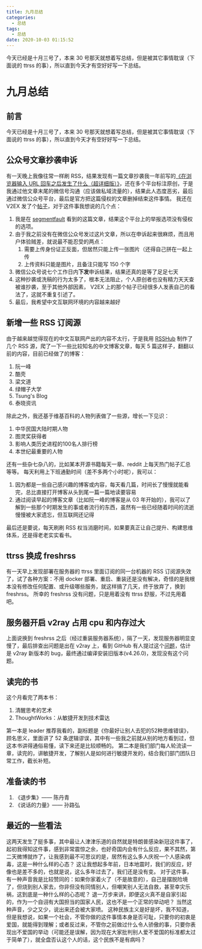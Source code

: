 ```yaml
---
title: 九月总结
categories:
  - 总结
tags:
  - 总结
date: 2020-10-03 01:15:52
---
```


<div class="excerpt">
    今天已经是十月三号了，本来 30 号那天就想着写总结，但是被其它事情耽误（下面说的 ttrss 的事），所以直到今天才有空好好写一下总结。
</div>

<!-- more -->

# 九月总结

## 前言
今天已经是十月三号了，本来 30 号那天就想着写总结，但是被其它事情耽误（下面说的 ttrss 的事），所以直到今天才有空好好写一下总结。

## 公众号文章抄袭申诉
有一天晚上我像往常一样刷 RSS，结果发现有一篇文章抄袭我一年前写的[《在浏览器输入 URL 回车之后发生了什么（超详细版）》](https://4ark.me/post/b6c7c0a2.html)，还在多个平台标注原创，于是我通过他文章末尾的微信号沟通（应该做私域流量的），结果此人态度恶劣，最后通过微信公众号平台，最后是官方把这篇侵权的文章删掉结束这件事情。
我还在 V2EX 发了个[帖子](https://v2ex.com/t/703344)，对于这件事我想说的几个点：

1. 我是在 [segmentfault](https://segmentfault.com/) 看到的这篇文章，结果这个平台上的举报选项没有侵权的选项。
1. 由于我之前没有在微信公众号发过这片文章，所以在申诉起来很麻烦，而且用户体验贼差，就说最不能忍受的两点：
   1. 需要上传身份证正反面，但居然只能上传一张图片（还得自己拼在一起上传
   1. 上传资料只能是图片，且备注只能写 150 个字
3. 微信公众号说七个工作日内**下发**申诉结果，结果还真的是等了足足七天
3. 这种抄袭或洗稿的行为太多了，根本无法阻止，个人原创者也没有精力天天查被谁抄袭，至于其他外部因素， V2EX 上的那个帖子已经很多人发表自己的看法了，这就不重复引述了。
3. 最后，我希望中文互联网环境的内容越来越好

## 新增一些 RSS 订阅源
由于越来越觉得现在的中文互联网产出的内容不太行，于是我用 [RSSHub](https://docs.rsshub.app/) 制作了几个 RSS 源，爬了一下一些比较知名的中文博客文章，每天 5 篇这样子，翻翻以前的内容，目前已经做了的博客：

1. 阮一峰
1. 酷壳
1. 梁文道
1. 绿帽子大学
1. Tsung's Blog
1. 泰晓资讯



除此之外，我还基于维基百科的人物列表做了一些源，增长一下见识：

1. 中华民国大陆时期人物
1. 图灵奖获得者
1. 影响人类历史进程的100名人排行榜
1. 本世纪最重要的人物


还有一些杂七杂八的，比如某本开源书籍每天一章、reddit 上每天热门帖子汇总等等。
每天利用上下班通勤时间（差不多两个小时呢），我可以：

1. 因为都是一些自己感兴趣的博客或内容，每天看几篇，时间长了慢慢就能看完，总比直接打开博客从头到尾一篇一篇地读要容易
1. 通过阅读早起的博客文章（比如阮一峰的博客是从 03 年开始的），我可以了解到一些那个时期发生的事或者流行的东西，虽然有一些已经随着时间的流逝慢慢被大家遗忘，但互联网还记得


最后还是要说，每天刷刷 RSS 权当消磨时间，如果要真正让自己提升、构建思维体系，还是得老老实实看书。

## ttrss 换成 freshrss
有一天早上发现部署在服务器的 ttrss 里面订阅的同一台机器的 RSS 订阅源失效了，试了各种方案：不用 docker 部署、重启、重装还是没有解决，奇怪的是我根本没有修改任何配置、或升级哪些服务，就这样搞了几天，终于放弃了，换到 freshrss。
所幸的 freshrss 没有问题，只是用着没有 ttrss 舒服，不过先用着吧。


## 服务器开启 v2ray 占用 cpu 和内存过大
上面说换到 freshrss 之后（经过重装服务器系统），隔了一天，发现服务器明显变慢了，最后排查出问题是出在 v2ray 上，看到 GitHub 有人提过这个[问题](https://github.com/v2ray/v2ray-core/issues/1961)，估计是 v2ray 新版本的 bug，最终通过编译安装旧版本(v4.26.0)，发现没有这个问题。


## 读完的书
这个月看完了两本书：

1. 清醒思考的艺术
1. ThoughtWorks：从敏捷开发到技术雷达


第一本是 leader 推荐我看的，副标题是《你最好让别人去犯的52种思维错误》，顾名思义，里面讲了 52 条逻辑谬误，其中有一些我之前就从别的地方看到过，但这本书讲得通俗易懂，读下来还是比较顺畅的。
第二本是我们部门每人轮流读一章，读完的，讲敏捷开发，了解别人是如何进行敏捷开发的，结合我们部门团队日常工作，截长补短。


## 准备读的书

1. 《退步集》—— 陈丹青
1. 《说话的力量》—— 孙路弘

## 最近的一些看法
这两天发生了挺多事，其中最让人津津乐道的自然就是特朗普感染新冠这件事了，起初我得知这件事，感到非常震惊之余，也好奇国内会有什么反应，果不其然，第二天微博就炸了，让我感到最不可思议的是，居然有这么多人庆祝一个人感染病毒，这是一种什么样的心态？
这让我想起多年前，日本地震时，我们的反应，好像也是差不多的，也就是说，这么多年过去了，我们还是没有变。
对于这件事，有一种声音我是比较赞同的：如果你家着火了（不是故意的），自己是摆脱险境了，但烧到别人家去，你非但没有同情别人，但嘲笑别人无法自救，甚至幸灾乐祸，这到底是一种什么样的心态呢？
退一万步来讲，即便这火真不是自家引起的，作为一个自诩有大国担当的国家人民，这也不是一个正常的举动吧？
当然这种声音，少之又少，说出来还会被大家喷。
这种民族主义是好是坏，我不知道，但是我想说，如果一个社会，不管你做的这件事情本身是否可耻，只要你的初衷是爱国，就能得到理解；或者反过来，不管你之前做过什么令人骄傲的事，只要你表现出不爱国的举动（可能还是误解，因为现在大家批判别人爱不爱国的标准都太过于简单了），就全盘否认这个人的话，这个民族不是有病吗？
